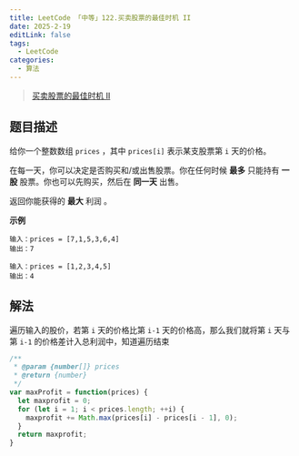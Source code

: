 ```yaml
---
title: LeetCode 「中等」122.买卖股票的最佳时机 II
date: 2025-2-19
editLink: false
tags:
  - LeetCode
categories:
  - 算法
---
```


> [买卖股票的最佳时机 II](https://leetcode.cn/problems/best-time-to-buy-and-sell-stock-ii/description/)

## 题目描述

给你一个整数数组 `prices` ，其中 `prices[i]` 表示某支股票第 `i` 天的价格。

在每一天，你可以决定是否购买和/或出售股票。你在任何时候 **最多** 只能持有 **一股** 股票。你也可以先购买，然后在 **同一天** 出售。

返回你能获得的 **最大** 利润 。

**示例**

```
输入：prices = [7,1,5,3,6,4]
输出：7

输入：prices = [1,2,3,4,5]
输出：4
```

## 解法

遍历输入的股价，若第 `i` 天的价格比第 `i-1` 天的价格高，那么我们就将第 `i` 天与第 `i-1` 的价格差计入总利润中，知道遍历结束

```js
/**
 * @param {number[]} prices
 * @return {number}
 */
var maxProfit = function(prices) {
  let maxprofit = 0;
  for (let i = 1; i < prices.length; ++i) {
    maxprofit += Math.max(prices[i] - prices[i - 1], 0);
  }
  return maxprofit;
}
```
